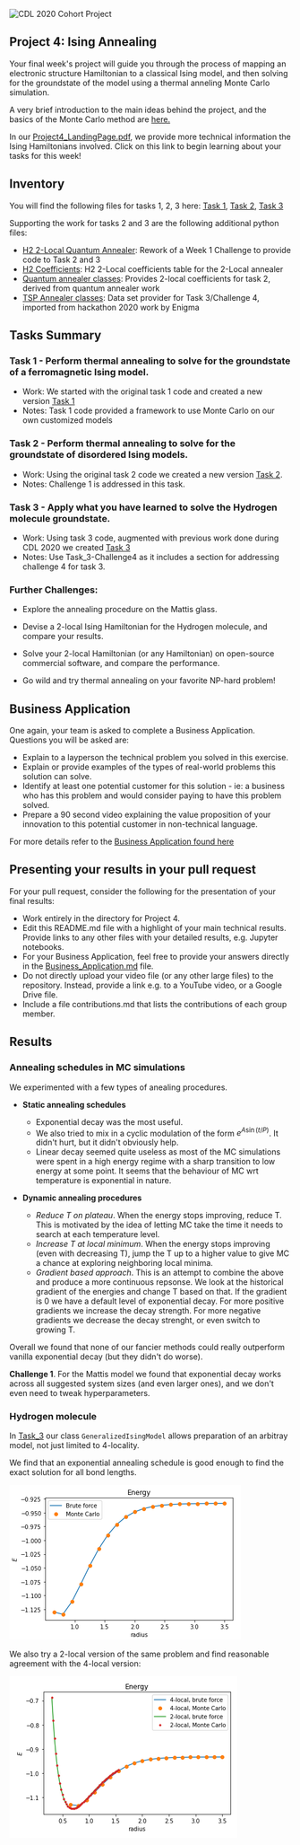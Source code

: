 ![CDL 2020 Cohort Project](../figures/CDL_logo.jpg)

## Project 4: Ising Annealing

Your final week's project will guide you through the process of mapping an electronic structure Hamiltonian to a classical Ising model, and then solving for the groundstate of the model using a thermal anneling Monte Carlo simulation.

A very brief introduction to the main ideas behind the project, and the basics of the Monte Carlo method are
[here.](https://github.com/CDL-Quantum/CohortProject_2020/blob/master/CDL_2020_docs.pdf)

In our [Project4_LandingPage.pdf](https://github.com/CDL-Quantum/CohortProject_2020/blob/master/Project_4_Ising_Annealer/Project4_LandingPage.pdf),
we provide more technical information the Ising Hamiltonians involved.
Click on this link to begin learning about your tasks for this week!

## Inventory

You will find the following files for tasks 1, 2, 3 here: [Task 1](./Task_1.ipynb), [Task 2](./Task_2.ipynb), [Task 3](./Task_3-Challenge4.ipynb) 

Supporting the work for tasks 2 and 3 are the following additional python files:
* [H2 2-Local Quantum Annealer](./CDL_DWaveH2QA.ipynb): Rework of a Week 1 Challenge to provide code to Task 2 and 3
* [H2 Coefficients](./H2_coefficients_exact_simulated.csv): H2 2-Local coefficients table for the 2-Local annealer
* [Quantum annealer classes](./quantum_H2_ising.py): Provides 2-local coefficients for task 2, derived from quantum annealer work 
* [TSP Annealer classes](./flightHelper.py): Data set provider for Task 3/Challenge 4, imported from hackathon 2020 work by Enigma

## Tasks Summary

### Task 1 - Perform thermal annealing to solve for the groundstate of a ferromagnetic Ising model.
* Work:         We started with the original task 1 code and created a new version [Task 1](./Task_1.ipynb)
* Notes:        Task 1 code provided a framework to use Monte Carlo on our own customized models

### Task 2 - Perform thermal annealing to solve for the groundstate of disordered Ising models.
* Work:         Using the original task 2 code we created a new version [Task 2](./Task_2.ipynb). 
* Notes:        Challenge 1 is addressed in this task.     

### Task 3 - Apply what you have learned to solve the Hydrogen molecule groundstate.
* Work:         Using task 3 code, augmented with previous work done during CDL 2020 we created [Task 3](./Task_3-Challenge4.ipynb) 
* Notes:        Use Task_3-Challenge4 as it includes a section for addressing challenge 4 for task 3.

### Further Challenges:

- Explore the annealing procedure on the Mattis glass.


- Devise a 2-local Ising Hamiltonian for the Hydrogen molecule, and compare your results.

          
- Solve your 2-local Hamiltonian (or any Hamiltonian) on open-source commercial software, and compare the performance.

          
- Go wild and try thermal annealing on your favorite NP-hard problem!


## Business Application

One again, your team is asked to complete a Business Application. Questions you will be asked are:

- Explain to a layperson the technical problem you solved in this exercise.
- Explain or provide examples of the types of real-world problems this solution can solve.
- Identify at least one potential customer for this solution - ie: a business who has this problem and would consider paying to have this problem solved.
- Prepare a 90 second video explaining the value proposition of your innovation to this potential customer in non-technical language.

For more details refer to the [Business Application found here](./Business_Application.md)

## Presenting your results in your pull request

For your pull request, consider the following for the presentation of your final results:

- Work entirely in the directory for Project 4.
- Edit this README.md file with a highlight of your main technical results. Provide links to any other files with your detailed results, e.g. Jupyter notebooks.
- For your Business Application, feel free to provide your answers directly in the
  [Business_Application.md](./Business_Application.md) file.
- Do not directly upload your video file (or any other large files) to the repository. Instead, provide a link e.g. to a YouTube video, or a Google Drive file.
- Include a file contributions.md that lists the contributions of each group member.

## Results

### Annealing schedules in MC simulations

We experimented with a few types of anealing procedures.

- **Static annealing schedules**

  - Exponential decay was the most useful.
  - We also tried to mix in a cyclic modulation of the form $e^{A\sin(t/P)}$. It didn't hurt, but it didn't obviously help.
  - Linear decay seemed quite useless as most of the MC simulations were spent in a high energy regime with a sharp transition to low energy at some point. It seems that the behaviour of MC wrt temperature is exponential in nature.

- **Dynamic annealing procedures**
  - _Reduce T on plateau_. When the energy stops improving, reduce T. This is motivated by the idea of letting MC take the time it needs to search at each temperature level.
  - _Increase T at local minimum_. When the energy stops improving (even with decreasing T), jump the T up to a higher value to give MC a chance at exploring neighboring local minima.
  - _Gradient based approach_. This is an attempt to combine the above and produce a more continuous repsonse. We look at the historical gradient of the energies and change T based on that. If the gradient is 0 we have a default level of exponential decay. For more positive gradients we increase the decay strength. For more negative gradients we decrease the decay strenght, or even switch to growing T.

Overall we found that none of our fancier methods could really outperform vanilla exponential decay (but they didn't do worse).

**Challenge 1**. For the Mattis model we found that exponential decay works across all suggested system sizes (and even larger ones), and we don't even need to tweak hyperparameters.

### Hydrogen molecule

In [Task_3](./Task_3.ipynb) our class `GeneralizedIsingModel` allows preparation of an arbitray model, not just limited to 4-locality.

We find that an exponential annealing schedule is good enough to find the exact solution for all bond lengths.

![](figures/h2_4local.png)

We also try a 2-local version of the same problem and find reasonable agreement with the 4-local version:

![](figures/h2_2local.png)
